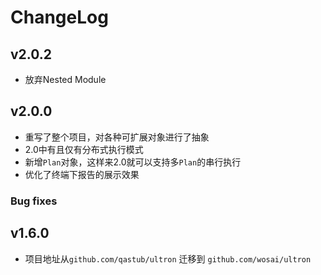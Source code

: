 # ChangeLog

## v2.0.2

- 放弃Nested Module

## v2.0.0

- 重写了整个项目，对各种可扩展对象进行了抽象
- 2.0中有且仅有分布式执行模式
- 新增`Plan`对象，这样来2.0就可以支持多`Plan`的串行执行
- 优化了终端下报告的展示效果

### Bug fixes

## v1.6.0

- 项目地址从`github.com/qastub/ultron` 迁移到 `github.com/wosai/ultron`